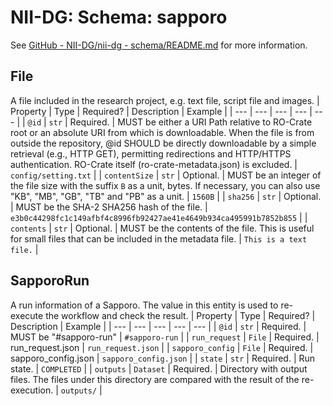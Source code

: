 # NII-DG: Schema: sapporo

See [GitHub - NII-DG/nii-dg - schema/README.md](https://github.com/NII-DG/nii-dg/blob/main/schema/README.md) for more information.

## File
A file included in the research project, e.g. text file, script file and images.
| Property | Type | Required? | Description | Example |
| --- | --- | --- | --- | --- |
| `@id` | `str` | Required. | MUST be either a URI Path relative to RO-Crate root or an absolute URI from which is downloadable. When the file is from outside the repository, @id SHOULD be directly downloadable by a simple retrieval (e.g., HTTP GET), permitting redirections and HTTP/HTTPS authentication. RO-Crate itself (ro-crate-metadata.json) is excluded. | `config/setting.txt` |
| `contentSize` | `str` | Optional. | MUST be an integer of the file size with the suffix `B` as a unit, bytes. If necessary, you can also use "KB", "MB", "GB", "TB" and "PB" as a unit. | `1560B` |
| `sha256` | `str` | Optional. | MUST be the SHA-2 SHA256 hash of the file. | `e3b0c44298fc1c149afbf4c8996fb92427ae41e4649b934ca495991b7852b855` |
| `contents` | `str` | Optional. | MUST be the contents of the file. This is useful for small files that can be included in the metadata file. | `This is a text file.` |

## SapporoRun
A run information of a Sapporo. The value in this entity is used to re-execute the workflow and check the result.
| Property | Type | Required? | Description | Example |
| --- | --- | --- | --- | --- |
| `@id` | `str` | Required. | MUST be "#sapporo-run" | `#sapporo-run` |
| `run_request` | `File` | Required. | run_request.json | `run_request.json` |
| `sapporo_config` | `File` | Required. | sapporo_config.json | `sapporo_config.json` |
| `state` | `str` | Required. | Run state. | `COMPLETED` |
| `outputs` | `Dataset` | Required. | Directory with output files. The files under this directory are compared with the result of the re-execution. | `outputs/` |
